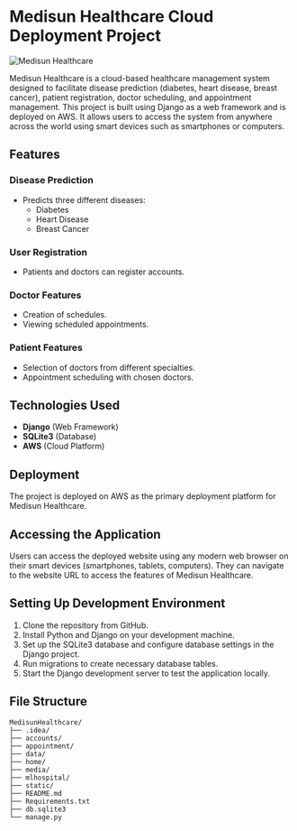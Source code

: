 # Medisun Healthcare Cloud Deployment Project

![Medisun Healthcare](https://via.placeholder.com/1200x400?text=Medisun+Healthcare)

Medisun Healthcare is a cloud-based healthcare management system designed to facilitate disease prediction (diabetes, heart disease, breast cancer), patient registration, doctor scheduling, and appointment management. This project is built using Django as a web framework and is deployed on AWS. It allows users to access the system from anywhere across the world using smart devices such as smartphones or computers.

## Features

### Disease Prediction
- Predicts three different diseases:
  - Diabetes
  - Heart Disease
  - Breast Cancer

### User Registration
- Patients and doctors can register accounts.

### Doctor Features
- Creation of schedules.
- Viewing scheduled appointments.

### Patient Features
- Selection of doctors from different specialties.
- Appointment scheduling with chosen doctors.

## Technologies Used
- **Django** (Web Framework)
- **SQLite3** (Database)
- **AWS** (Cloud Platform)

## Deployment

The project is deployed on AWS as the primary deployment platform for Medisun Healthcare.

## Accessing the Application

Users can access the deployed website using any modern web browser on their smart devices (smartphones, tablets, computers). They can navigate to the website URL to access the features of Medisun Healthcare.

## Setting Up Development Environment

1. Clone the repository from GitHub.
2. Install Python and Django on your development machine.
3. Set up the SQLite3 database and configure database settings in the Django project.
4. Run migrations to create necessary database tables.
5. Start the Django development server to test the application locally.

## File Structure

```plaintext
MedisunHealthcare/
├── .idea/
├── accounts/
├── appointment/
├── data/
├── home/
├── media/
├── mlhospital/
├── static/
├── README.md
├── Requirements.txt
├── db.sqlite3
└── manage.py
